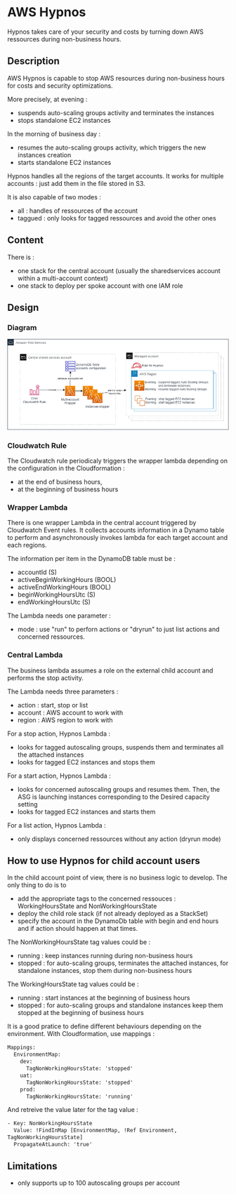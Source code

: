 # AWS Hypnos

Hypnos takes care of your security and costs by turning down AWS ressources during non-business hours.

## Description

AWS Hypnos is capable to stop AWS resources during non-business hours for costs and security optimizations.

More precisely, at evening :
- suspends auto-scaling groups activity and terminates the instances
- stops standalone EC2 instances

In the morning of business day :
- resumes the auto-scaling groups activity, which triggers the new instances creation
- starts standalone EC2 instances 

Hypnos handles all the regions of the target accounts. It works for multiple accounts : just add them in the file stored in S3.

It is also capable of two modes :
- all : handles of ressources of the account
- taggued : only looks for tagged ressources and avoid the other ones 

## Content

There is :
- one stack for the central account (usually the sharedservices account within a multi-account context)
- one stack to deploy per spoke account with one IAM role

## Design

### Diagram
![Hypnos Diagram](images/hypnos-diagram.png)

### Cloudwatch Rule

The Cloudwatch rule periodicaly triggers the wrapper lambda depending on the configuration in the Cloudformation :
- at the end of business hours,
- at the beginning of business hours

### Wrapper Lambda

There is one wrapper Lambda in the central account triggered by Cloudwatch Event rules. It collects accounts information in a Dynamo table to perform and asynchronously invokes lambda for each target account and each regions.

The information per item in the DynamoDB table must be :
- accountId (S)
- activeBeginWorkingHours (BOOL)
- activeEndWorkingHours (BOOL)
- beginWorkingHoursUtc (S)
- endWorkingHoursUtc (S)

The Lambda needs one parameter :
- mode : use "run" to perforn actions or "dryrun" to just list actions and concerned ressources.


### Central Lambda

The business lambda assumes a role on the external child account and performs the stop activity.

The Lambda needs three parameters :
- action : start, stop or list
- account : AWS account to work with
- region : AWS region to work with

For a stop action, Hypnos Lambda :
- looks for tagged autoscaling groups, suspends them and terminates all the attached instances
- looks for tagged EC2 instances and stops them

For a start action, Hypnos Lambda :
- looks for concerned autoscaling groups and resumes them. Then, the ASG is launching instances corresponding to the Desired capacity setting
- looks for tagged EC2 instances and starts them

For a list action, Hypnos Lambda :
- only displays concerned ressources without any action (dryrun mode)

## How to use Hypnos for child account users

In the child account point of view, there is no business logic to develop. The only thing to do is to 
- add the appropriate tags to the concerned ressouces : WorkingHoursState and NonWorkingHoursState 
- deploy the child role stack (if not already deployed as a StackSet)
- specify the account in the DynamoDb table with begin and end hours and if action should happen at that times.

The NonWorkingHoursState tag values could be :
- running : keep instances running during non-business hours
- stopped : for auto-scaling groups, terminates the attached instances, for standalone instances, stop them during non-business hours

The WorkingHoursState tag values could be :
- running : start instances at the beginning of business hours
- stopped : for auto-scaling groups and standalone instances keep them stopped at the beginning of business hours

It is a good pratice to define different behaviours depending on the environment. With Cloudformation, use mappings :

```
Mappings:
  EnvironmentMap:
    dev:
      TagNonWorkingHoursState: 'stopped'
    uat:
      TagNonWorkingHoursState: 'stopped'
    prod:
      TagNonWorkingHoursState: 'running'
```

And retreive the value later for the tag value :

```
- Key: NonWorkingHoursState
  Value: !FindInMap [EnvironmentMap, !Ref Environment, TagNonWorkingHoursState]
  PropagateAtLaunch: 'true'
```

## Limitations

- only supports up to 100 autoscaling groups per account

